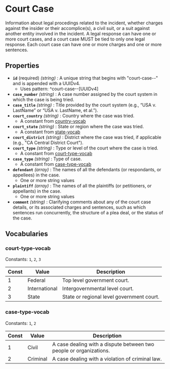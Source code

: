 # Court Case

Information about legal procedings related to the incident, whether charges against the insider or their accomplice(s), a civil suit, or a suit against another entity involved in the incident. A legal response can have one or more court cases, and a court case MUST be tied to only one legal response. Each court case can have one or more charges and one or more sentences.

## Properties

- **`id`** (required) *(string)* : A unique string that begins with "court-case--" and is appended with a UUIDv4.
	- Uses pattern: ^court-case--[UUIDv4]
- **`case_number`** *(string)* : A case number assigned by the court system in which the case is being tried.
- **`case_title`** *(string)* : Title provided by the court system (e.g., “USA v. LastName” or “USA v. LastName, et al.”).
- **`court_country`** *(string)* : Country where the case was tried.
	- A constant from [country-vocab](../common/country-vocab.md)
- **`court_state`** *(string)* : State or region where the case was tried.
	- A constant from [state-vocab](../common/state-vocab.md)
- **`court_district`** *(string)* : District where the case was tried, if applicable (e.g., "CA Central District Court").
- **`court_type`** *(string)* : Type or level of the court where the case is tried.
	- A constant from [court-type-vocab](#court-type-vocab)
- **`case_type`** *(string)* : Type of case.
	- A constant from [case-type-vocab](#case-type-vocab)
- **`defendant`** *(array)* : The names of all the defendants (or respondants, or appellees) in the case.
	- One or more string values
- **`plaintiff`** *(array)* : The names of all the plaintiffs (or petitioners, or appellants) in the case.
	- One or more string values
- **`comment`** *(string)* : Clarifying comments about any of the court case details, or its associated charges and sentences, such as which sentences run concurrently, the structure of a plea deal, or the status of the case.

## Vocabularies

### court-type-vocab

Constants: `1`, `2`, `3`

| Const | Value | Description |
| --- | --- | --- |
| 1 | Federal | Top level government court.|
| 2 | International | Intergovernmental level court.|
| 3 | State | State or regional level government court.|

### case-type-vocab

Constants: `1`, `2`

| Const | Value | Description |
| --- | --- | --- |
| 1 | Civil | A case dealing with a dispute between two people or organizations.|
| 2 | Criminal | A case dealing with a violation of criminal law.|
